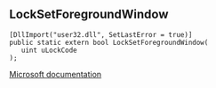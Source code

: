 ## LockSetForegroundWindow

```
[DllImport("user32.dll", SetLastError = true)]
public static extern bool LockSetForegroundWindow(
   uint uLockCode
);
```

[Microsoft documentation](https://docs.microsoft.com/en-us/windows/win32/api/winuser/nf-winuser-locksetforegroundwindow)
